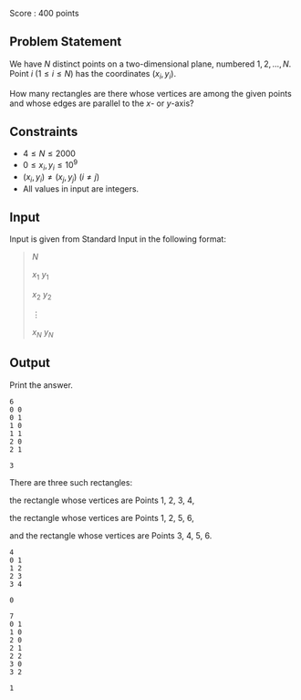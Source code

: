 Score : $400$ points

## Problem Statement

We have $N$ distinct points on a two-dimensional plane, numbered $1,2,\ldots,N$. Point $i$ $(1 \leq i \leq N)$ has the coordinates $(x_i,y_i)$.

How many rectangles are there whose vertices are among the given points and whose edges are parallel to the $x$- or $y$-axis?

## Constraints

- $4 \leq N \leq 2000$
- $0 \leq x_i, y_i \leq 10^9$
- $(x_i,y_i) \neq (x_j,y_j)$ $(i \neq j)$
- All values in input are integers.

## Input

Input is given from Standard Input in the following format:

> $N$
> 
> $x_1$ $y_1$
> 
> $x_2$ $y_2$
> 
> $\vdots$
> 
> $x_N$ $y_N$

## Output

Print the answer.

```input1
6
0 0
0 1
1 0
1 1
2 0
2 1
```

```output1
3
```

There are three such rectangles:

the rectangle whose vertices are Points $1$, $2$, $3$, $4$,

the rectangle whose vertices are Points $1$, $2$, $5$, $6$,

and the rectangle whose vertices are Points $3$, $4$, $5$, $6$.

```input2
4
0 1
1 2
2 3
3 4
```

```output2
0
```

```input3
7
0 1
1 0
2 0
2 1
2 2
3 0
3 2
```

```output3
1
```